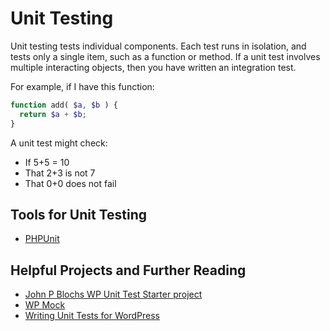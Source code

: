# Unit Testing

Unit testing tests individual components. Each test runs in isolation, and tests only a single item, such as a function or method. If a unit test involves multiple interacting objects, then you have written an integration test.

For example, if I have this function:

```php
function add( $a, $b ) {
  return $a + $b;
}
```

A unit test might check:

* If 5+5 = 10
* That 2+3 is not 7
* That 0+0 does not fail

## Tools for Unit Testing

* [PHPUnit](https://phpunit.de/)

## Helpful Projects and Further Reading

* [John P Blochs WP Unit Test Starter project](https://github.com/johnpbloch/wp-unit-test-project)
* [WP Mock](https://github.com/10up/wp_mock)
* [Writing Unit Tests for WordPress](http://greg.harmsboone.org/blog/2014/01/01/writing-unit-tests-for-wordpress)

